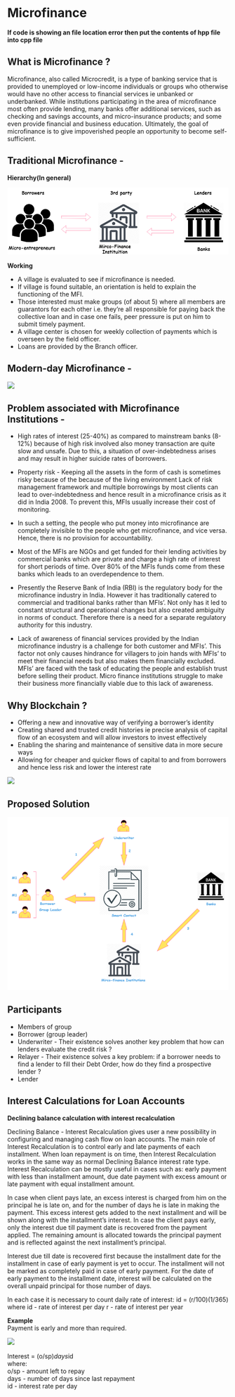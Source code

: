 # Microfinance #

**If code is showing an file location error then put the contents of
hpp file into cpp file**

## What is Microfinance ? ##

Microfinance, also called Microcredit​, is a type of banking service that is provided to unemployed or low-income individuals or groups who otherwise would have no other access to financial services ie unbanked or underbanked. While institutions participating in the area of microfinance most often provide lending, many banks offer additional services, such as checking and savings accounts, and micro-insurance products; and some even provide financial and business education. Ultimately, the goal of microfinance is to give impoverished people an opportunity to become self-sufficient.

## Traditional Microfinance - ##

**Hierarchy(In general)**

![](images/Initial.png)

 **Working**

* A village is evaluated to see if microfinance is needed.
* If village is found suitable, an orientation is held to explain the functioning of the MFI.
* Those interested must make groups (of about 5) where all members are guarantors for each other i.e. they’re all responsible for paying back the collective loan and in case one fails, peer pressure is put on him to submit timely payment.
* A village center is chosen for weekly collection of payments which is overseen by the field officer.
* Loans are provided by the Branch officer.


## Modern-day Microfinance - ##

![](images/modernday_microfinance.PNG)
 
## Problem associated with Microfinance Institutions - ##

* High rates of interest (25-40%) as compared to mainstream banks (8-12%) because of high risk involved also money transaction are quite slow and unsafe. Due to this, a situation of over-indebtedness arises and may result in higher suicide rates of borrowers.

* Property risk - Keeping all the assets in the form of cash is sometimes risky because of the because of the living environment 
Lack of risk management framework and multiple borrowings by most clients can lead to over-indebtedness and hence result in a microfinance crisis as it did in India 2008. To prevent this, MFIs usually increase their cost of monitoring.

* In such a setting, the people who put money into microfinance are completely invisible to the people who get microfinance, and vice versa. Hence, there is no provision for accountability. 

* Most of the MFIs are NGOs and get funded for their lending activities by commercial banks which are private and charge a high rate of interest for short periods of time. Over 80% of the MFIs funds come from these banks which leads to an overdependence to them.

* Presently the Reserve Bank of India (RBI) is the regulatory body for the microfinance industry in India. However it has traditionally catered to commercial and traditional banks rather than MFIs’. Not only has it led to constant structural and operational changes but also created ambiguity in norms of conduct. Therefore there is a need for a separate regulatory authority for this industry. 

* Lack of awareness of financial services provided by the Indian microfinance industry is a challenge for both customer and MFIs’. This factor not only causes hindrance for villagers to join hands with MFIs’ to meet their financial needs but also makes them financially excluded. MFIs’ are faced with the task of educating the people and establish trust before selling their product. Micro finance institutions struggle to make their business more financially viable due to this lack of awareness.


## Why Blockchain ? ##

* Offering a new and innovative way of verifying a borrower’s identity
* Creating shared and trusted credit histories ie precise analysis of capital flow of an ecosystem and will allow investors to invest effectively 
* Enabling the sharing and maintenance of sensitive data in more secure ways
* Allowing for cheaper and quicker flows of capital to and from borrowers and hence less risk and lower the interest rate

![](images/microfinance1.png)

## Proposed Solution ##

![](images/Flowchart.png)

## Participants ## 

* Members of group
* Borrower (group leader)
* Underwriter - Their existence solves another key problem that how can lenders evaluate the credit risk ?
* Relayer - Their existence solves a key problem: if a borrower needs to find a lender to fill their Debt Order, how do they find a prospective lender ?
* Lender
 
## Interest Calculations for Loan Accounts ##

**Declining balance calculation with interest recalculation**

Declining Balance - Interest Recalculation gives user a new possibility in configuring and managing cash flow on loan accounts. The main role of Interest Recalculation is to control early and late payments of each installment. When loan repayment is on time, then Interest Recalculation works in the same way as normal Declining Balance interest rate type.  Interest Recalculation can be mostly useful in cases such as: early payment with less than installment amount, due date payment with excess amount or late payment with equal installment amount.

In case when client pays late, an excess interest is charged from him on the principal he is late on, and for the number of days he is late in making the payment. This excess interest gets added to the next installment and will be shown along with the installment’s interest.
In case the client pays early, only the interest due till payment date is recovered from the payment applied. The remaining amount is allocated towards the principal payment and is reflected against the next installment’s principal.

Interest due till date is recovered first because the installment date for the installment in case of early payment is yet to occur. The installment will not be marked as completely paid in case of early payment. For the date of early payment to the installment date, interest will be calculated on the overall unpaid principal for those number of days. </br>

In each case it is necessary to count daily rate of interest:
id = (r/100)(1/365)
where 
id - rate of interest per day
r - rate of interest per year </br>

**Example** </br>
Payment is early and more than required.

![](images/loan.PNG)

Interest = (o/sp)*days*id </br>
where:</br>
o/sp - amount left to repay</br>
days - number of days since last repayment</br>
id - interest rate per day

